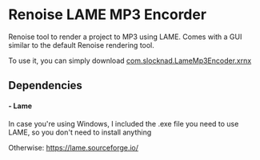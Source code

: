 # Renoise LAME MP3 Encorder

Renoise tool to render a project to MP3 using LAME. Comes with a GUI similar to the default Renoise rendering tool.

To use it, you can simply download [com.slocknad.LameMp3Encoder.xrnx](com.slocknad.LameMp3Encoder.xrnx)


## Dependencies

#### - Lame
 In case you're using Windows, I included the .exe file you need to use LAME, so you don't need to install anything
 
 Otherwise:
https://lame.sourceforge.io/
